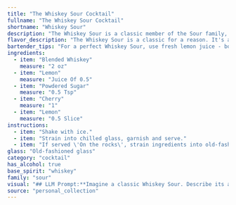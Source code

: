 ```yaml
---
title: "The Whiskey Sour Cocktail"
fullname: "The Whiskey Sour Cocktail"
shortname: "Whiskey Sour"
description: "The Whiskey Sour is a classic member of the Sour family, characterized by its blend of whiskey, citrus juice, and sweetener.  Born in the 1800s, likely in America, it remains a staple, with countless variations but always retaining its refreshing, tart appeal. "
flavor_description: "The Whiskey Sour is a classic for a reason. It's a harmonious blend of tart and sweet. The blended whiskey provides a smooth, slightly smoky base. The lemon juice cuts through with a vibrant acidity, balanced by the sweetness of the powdered sugar. The cherry adds a touch of fruitiness, while the lemon wedge provides a refreshing aroma.  It's a drink that's both invigorating and comforting. "
bartender_tips: "For a perfect Whiskey Sour, use fresh lemon juice - bottled juice won't cut it!  Shake hard with ice to chill and dilute the cocktail, and make sure to use good quality blended whiskey.  A dash of egg white adds a creamy texture if desired.  Don't skimp on the powdered sugar, it balances the sourness perfectly. Garnish with a cherry and a lemon twist, and enjoy! "
ingredients:
  - item: "Blended Whiskey"
    measure: "2 oz"
  - item: "Lemon"
    measure: "Juice Of 0.5"
  - item: "Powdered Sugar"
    measure: "0.5 Tsp"
  - item: "Cherry"
    measure: "1"
  - item: "Lemon"
    measure: "0.5 Slice"
instructions:
  - item: "Shake with ice."
  - item: "Strain into chilled glass, garnish and serve."
  - item: "If served \'On the rocks\', strain ingredients into old-fashioned glass filled with ice."
glass: "Old-fashioned glass"
category: "cocktail"
has_alcohol: true
base_spirit: "whiskey"
family: "sour"
visual: "## LLM Prompt:**Imagine a classic Whiskey Sour. Describe its appearance in detail, focusing on its color, texture, and any embellishments. Consider the following elements:*** **Color:**  The drink's primary color should be a vibrant, almost neon yellow. Is there any variation in hue due to the whiskey used or the amount of lemon?  * **Texture:** Describe the consistency of the drink. Is it frothy? Smooth? How does the ice affect its appearance? * **Embellishments:**  Is there a cherry perched on the rim? A lemon twist? How are these elements arranged and what effect do they have on the overall aesthetic? **Your description should paint a vivid picture of the Whiskey Sour's visual appeal, enticing someone to take a sip.** "
source: "personal_collection"
---
```


